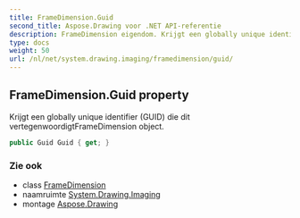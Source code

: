 ```yaml
---
title: FrameDimension.Guid
second_title: Aspose.Drawing voor .NET API-referentie
description: FrameDimension eigendom. Krijgt een globally unique identifier GUID die dit vertegenwoordigtFrameDimension object.
type: docs
weight: 50
url: /nl/net/system.drawing.imaging/framedimension/guid/
---
```

## FrameDimension.Guid property

Krijgt een globally unique identifier (GUID) die dit vertegenwoordigtFrameDimension object.

```csharp
public Guid Guid { get; }
```

### Zie ook

* class [FrameDimension](../)
* naamruimte [System.Drawing.Imaging](../../framedimension/)
* montage [Aspose.Drawing](../../../)


